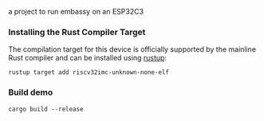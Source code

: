 a project to run embassy on an ESP32C3



### Installing the Rust Compiler Target

The compilation target for this device is officially supported by the mainline Rust compiler and can be installed using [rustup](https://rustup.rs/):

```
rustup target add riscv32imc-unknown-none-elf
```



### Build demo

```
cargo build --release
```


